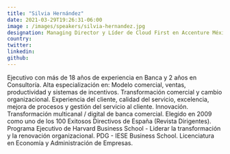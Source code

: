 ```yaml
---
title: "Silvia Hernández"
date: 2021-03-29T19:26:31-06:00
image : /images/speakers/silvia-hernandez.jpg
designation: Managing Director y Líder de Cloud First en Accenture México
country: 
twitter: 
linkedin: 
github: 
---
```


Ejecutivo con más de 18 años de experiencia en Banca y 2 años en Consultoría. Alta especialización en:
Modelo comercial, ventas, productividad y sistemas de incentivos.
Transformación comercial y cambio organizacional.
Experiencia del cliente, calidad del servicio, excelencia, mejora de procesos y gestión del servicio al cliente.
Innovación.
Transformación multicanal / digital de banca comercial.
Elegido en 2009 como uno de los 100 Exitosos Directivos de España (Revista Dirigentes).
Programa Ejecutivo de Harvard Business School - Liderar la transformación y la renovación organizacional.
PDG - IESE Business School.
Licenciatura en Economía y Administración de Empresas.

